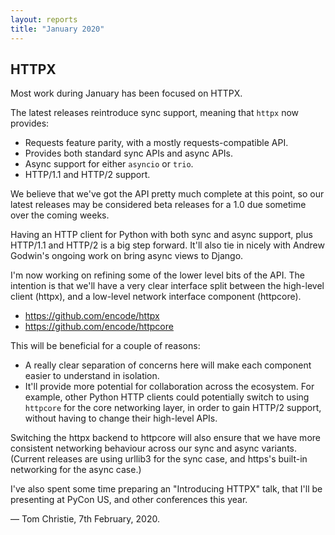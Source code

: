 ```yaml
---
layout: reports
title: "January 2020"
---
```


## HTTPX

Most work during January has been focused on HTTPX.

The latest releases reintroduce sync support, meaning that `httpx` now provides:

* Requests feature parity, with a mostly requests-compatible API.
* Provides both standard sync APIs and async APIs.
* Async support for either `asyncio` or `trio`.
* HTTP/1.1 and HTTP/2 support.

We believe that we've got the API pretty much complete at this point, so our latest releases may be considered beta releases for a 1.0 due sometime over the coming weeks.

Having an HTTP client for Python with both sync and async support, plus HTTP/1.1 and HTTP/2 is a big step forward. It'll also tie in nicely with Andrew Godwin's ongoing work on bring async views to Django.

I'm now working on refining some of the lower level bits of the API. The intention is that we'll have a very clear interface split between the high-level client (httpx), and a low-level network interface component (httpcore).

* https://github.com/encode/httpx
* https://github.com/encode/httpcore

This will be beneficial for a couple of reasons:

* A really clear separation of concerns here will make each component easier to understand in isolation.
* It'll provide more potential for collaboration across the ecosystem. For example, other Python HTTP clients could potentially switch to using `httpcore` for the core networking layer, in order to gain HTTP/2 support, without having to change their high-level APIs.

Switching the httpx backend to httpcore will also ensure that we have more consistent networking behaviour across our sync and async variants. (Current releases are using urllib3 for the sync case, and https's built-in networking for the async case.)

I've also spent some time preparing an "Introducing HTTPX" talk, that I'll be presenting at PyCon US, and other conferences this year.

&mdash; Tom Christie, 7th February, 2020.
